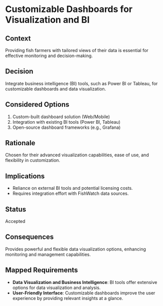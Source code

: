# Customizable Dashboards for Visualization and BI

## Context
Providing fish farmers with tailored views of their data is essential for effective monitoring and decision-making.

## Decision
Integrate business intelligence (BI) tools, such as Power BI or Tableau, for customizable dashboards and data visualization.

## Considered Options
1. Custom-built dashboard solution (Web/Mobile) 
2. Integration with existing BI tools (Power BI, Tableau)
3. Open-source dashboard frameworks (e.g., Grafana)

## Rationale
Chosen for their advanced visualization capabilities, ease of use, and flexibility in customization.

## Implications
- Reliance on external BI tools and potential licensing costs.
- Requires integration effort with FishWatch data sources.

## Status
Accepted

## Consequences
Provides powerful and flexible data visualization options, enhancing monitoring and management capabilities.

## Mapped Requirements
- **Data Visualization and Business Intelligence**: BI tools offer extensive options for data visualization and analysis.
- **User-Friendly Interface**: Customizable dashboards improve the user experience by providing relevant insights at a glance.